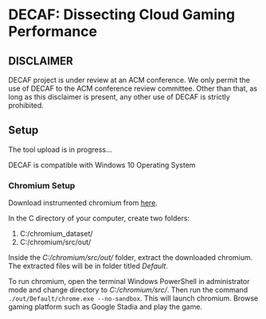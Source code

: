 # DECAF: Dissecting Cloud Gaming Performance

## DISCLAIMER

DECAF project is under review at an ACM conference. We only permit the use of DECAF to the ACM conference review committee. Other than that, as long as this disclaimer is present, any other use of DECAF is strictly prohibited.  

## Setup
The tool upload is in progress...

DECAF is compatible with Windows 10 Operating System

### Chromium Setup
Download instrumented chromium from [here](https://drive.google.com/drive/folders/1kpajCHs6q7MhnPUkV23V8aOO2_cyaoPB?usp=sharing).

In the C directory of your computer, create two folders:
1) C:/chromium_dataset/
2) C:/chromium/src/out/


Inside the _C:/chromium/src/out/_ folder, extract the downloaded chromium. The extracted files will be in folder titled _Default_.

To run chromium,  open the terminal Windows PowerShell in administrator mode and change directory to _C:/chromium/src/_. Then run the command `./out/Default/chrome.exe --no-sandbox`. This will launch chromium. Browse gaming platform such as Google Stadia and play the game.






